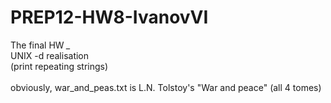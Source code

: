 # PREP12-HW8-IvanovVI
The final HW *_*<br>
UNIX -d realisation<br>
(print repeating strings)<br><br>
obviously, war_and_peas.txt is L.N. Tolstoy's "War and peace" (all 4 tomes)
